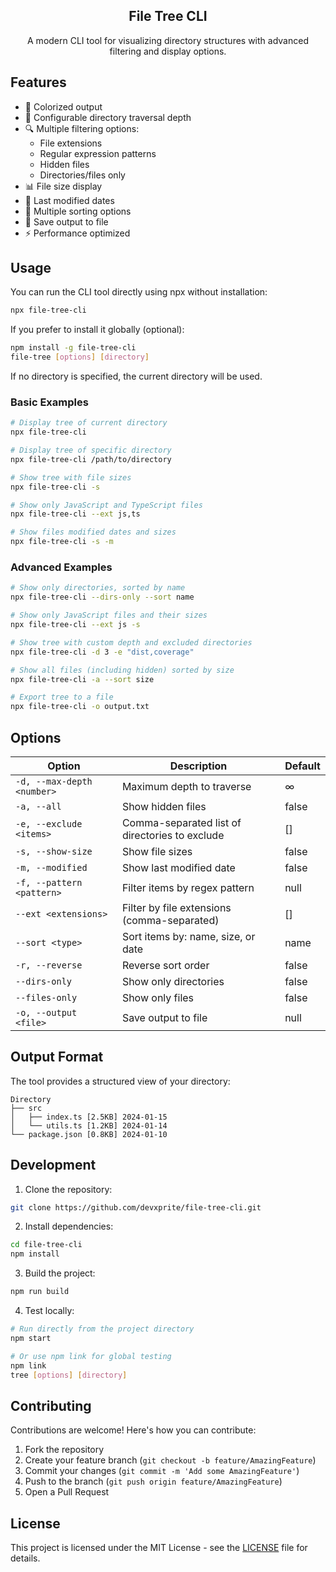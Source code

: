 <div align="center">
  <h2>File Tree CLI</h2>
  <p>A modern CLI tool for visualizing directory structures with advanced filtering and display options.</p>
</div>

## Features

- 🎨 Colorized output
- 📏 Configurable directory traversal depth
- 🔍 Multiple filtering options:
  - File extensions
  - Regular expression patterns
  - Hidden files
  - Directories/files only
- 📊 File size display
- 📅 Last modified dates
- 🔄 Multiple sorting options
- 💾 Save output to file
- ⚡ Performance optimized

## Usage

You can run the CLI tool directly using npx without installation:

```bash
npx file-tree-cli 
```

If you prefer to install it globally (optional):

```bash
npm install -g file-tree-cli
file-tree [options] [directory]
```

If no directory is specified, the current directory will be used.

### Basic Examples

```bash
# Display tree of current directory
npx file-tree-cli

# Display tree of specific directory
npx file-tree-cli /path/to/directory

# Show tree with file sizes
npx file-tree-cli -s

# Show only JavaScript and TypeScript files
npx file-tree-cli --ext js,ts

# Show files modified dates and sizes
npx file-tree-cli -s -m
```

### Advanced Examples

```bash
# Show only directories, sorted by name
npx file-tree-cli --dirs-only --sort name

# Show only JavaScript files and their sizes
npx file-tree-cli --ext js -s

# Show tree with custom depth and excluded directories
npx file-tree-cli -d 3 -e "dist,coverage"

# Show all files (including hidden) sorted by size
npx file-tree-cli -a --sort size

# Export tree to a file
npx file-tree-cli -o output.txt
```

## Options

| Option                     | Description                                    | Default |
| -------------------------- | ---------------------------------------------- | ------- |
| `-d, --max-depth <number>` | Maximum depth to traverse                      | ∞       |
| `-a, --all`                | Show hidden files                              | false   |
| `-e, --exclude <items>`    | Comma-separated list of directories to exclude | []      |
| `-s, --show-size`          | Show file sizes                                | false   |
| `-m, --modified`           | Show last modified date                        | false   |
| `-f, --pattern <pattern>`  | Filter items by regex pattern                  | null    |
| `--ext <extensions>`       | Filter by file extensions (comma-separated)    | []      |
| `--sort <type>`            | Sort items by: name, size, or date             | name    |
| `-r, --reverse`            | Reverse sort order                             | false   |
| `--dirs-only`              | Show only directories                          | false   |
| `--files-only`             | Show only files                                | false   |
| `-o, --output <file>`      | Save output to file                            | null    |

## Output Format

The tool provides a structured view of your directory:

```
Directory
├── src
│   ├── index.ts [2.5KB] 2024-01-15
│   └── utils.ts [1.2KB] 2024-01-14
└── package.json [0.8KB] 2024-01-10
```

## Development

1. Clone the repository:
```bash
git clone https://github.com/devxprite/file-tree-cli.git
```

2. Install dependencies:
```bash
cd file-tree-cli
npm install
```

3. Build the project:
```bash
npm run build
```

4. Test locally:
```bash
# Run directly from the project directory
npm start

# Or use npm link for global testing
npm link
tree [options] [directory]
```

## Contributing

Contributions are welcome! Here's how you can contribute:

1. Fork the repository
2. Create your feature branch (`git checkout -b feature/AmazingFeature`)
3. Commit your changes (`git commit -m 'Add some AmazingFeature'`)
4. Push to the branch (`git push origin feature/AmazingFeature`)
5. Open a Pull Request

## License

This project is licensed under the MIT License - see the [LICENSE](LICENSE) file for details.
